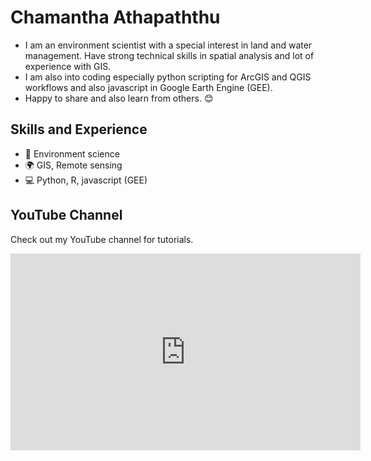 #  Chamantha Athapaththu

- I am an environment scientist with a special interest in land and water management. Have strong technical skills in spatial analysis and lot of experience with GIS.
- I am also into coding especially python scripting for ArcGIS and QGIS workflows and also javascript in Google Earth Engine (GEE).
- Happy to share and also learn from others. 😊

## Skills and Experience
- 🌱 Environment science
- 🌍 GIS, Remote sensing
- 💻 Python, R, javascript (GEE)

## YouTube Channel

Check out my YouTube channel for tutorials.
<iframe width="560" height="315" src="https://www.youtube.com/@brightec703" frameborder="0" allowfullscreen></iframe>

